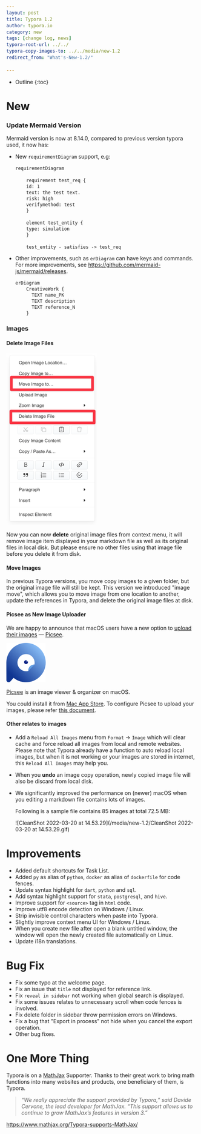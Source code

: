 ```yaml
---
layout: post
title: Typora 1.2
author: typora.io
category: new
tags: [change log, news]
typora-root-url: ../../
typora-copy-images-to: ../../media/new-1.2
redirect_from: "What's-New-1.2/"

---
```


* Outline
{:toc}
# New

### Update Mermaid Version

Mermaid version is now at 8.14.0, compared to previous version typora used, it now has:

- New `requirementDiagram` support, e.g:

  ```mermaid
  requirementDiagram
  
      requirement test_req {
      id: 1
      text: the test text.
      risk: high
      verifymethod: test
      }
  
      element test_entity {
      type: simulation
      }
  
      test_entity - satisfies -> test_req
  ```

  

- Other improvements, such as `erDiagram` can have keys and commands. For more improvements, see <https://github.com/mermaid-js/mermaid/releases>.

  ```mermaid
  erDiagram
      CreativeWork {
        TEXT name_PK
        TEXT description
        TEXT reference_N
      }
  ```

### Images

#### Delete Image Files

<img src="/media/new-1.2/CleanShot 2022-03-19 at 20.01.00@2x.png" alt="CleanShot 2022-03-19 at 20.01.00@2x" style="zoom:50%;" />

Now you can now **delete** original image files from context menu, it will remove image item displayed in your markdown file as well as its original files in local disk. But please ensure no other files using that image file before you delete it from disk.

#### Move Images

In previous Typora versions, you move copy images to a given folder, but the original image file will still be kept. This version we introduced "image move", which allows you to move image from one location to another, update the references in Typora, and delete the original image files at disk.

#### Picsee as New Image Uploader

We are happy to announce that macOS users have a new option to [upload their images](/Upload-Image/) — [Picsee](https://enpicsee.chitaner.com/).

![logo](/media/new-1.2/picsee.png)

[Picsee](https://enpicsee.chitaner.com/) is an image viewer & organizer on macOS.

You could install it from [Mac App Store](https://apps.apple.com/app/id1454805783). To configure Picsee to upload your images, please refer [this document](https://enpicsee.chitaner.com/blog/Typora_imageCloud_config.html).

#### Other relates to images

- Add a `Reload All Images` menu from `Format` → `Image` which will clear cache and force reload all images from local and remote websites. Please note that Typora already have a function to auto reload local images, but when it is not working or your images are stored in internet, this `Reload All Images` may help you.

- When you **undo** an image copy operation, newly copied image file will also be discard from local disk.

- We significantly improved the performance on (newer) macOS when you editing a markdown file contains lots of images. 

  Following is a sample file contains 85 images at total 72.5 MB:

  ![CleanShot 2022-03-20 at 14.53.29](/media/new-1.2/CleanShot 2022-03-20 at 14.53.29.gif)

# Improvements

- Added default shortcuts for Task List.
- Added `py` as alias of `python`, `docker` as alias of `dockerfile` for code fences.
- Update syntax highlight for `dart`, `python` and `sql`.
- Add syntax highlight support for `stata`, `postgresql`, and `hive`.
- Improve support for `<source>` tag in `html` code.
- Improve utf8 encode detection on Windows / Linux.
- Strip invisible control characters when paste into Typora. 
- Slightly improve context menu UI for Windows / Linux.
- When you create new file after open a blank untitled window, the window will open the newly created file automatically on Linux.
-  Update i18n translations.

# Bug Fix

- Fix some typo at the welcome page.
- Fix an issue that `title` not displayed for reference link.
- Fix `reveal in sidebar` not working when global search is displayed.
- Fix some issues relates to unnecessary scroll when code fences is involved.
- Fix delete folder in sidebar throw permission errors on Windows.
- Fix a bug that "Export in process" not hide when you cancel the export operation.
- Other bug fixes.

# One More Thing

Typora is on a [MathJax](https://www.mathjax.org/) Supporter. Thanks to their great work to bring math functions into many websites and products, one beneficiary of them, is Typora.

> *“We really appreciate the support provided by Typora,” said Davide Cervone, the lead developer for MathJax. “This support allows us to continue to grow MathJax’s features in version 3.”*

<https://www.mathjax.org/Typora-supports-MathJax/>
